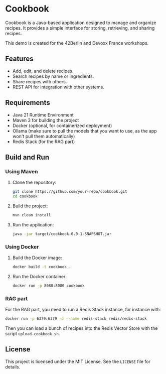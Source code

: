 # Cookbook

Cookbook is a Java-based application designed to manage and organize recipes. It provides a simple interface for storing, retrieving, and sharing recipes.

This demo is created for the 42Berlin and Devoxx France workshops.

## Features

- Add, edit, and delete recipes.
- Search recipes by name or ingredients.
- Share recipes with others.
- REST API for integration with other systems.

## Requirements

- Java 21 Runtime Environment
- Maven 3 for building the project
- Docker (optional, for containerized deployment)
- Ollama (make sure to pull the models that you want to use, as the app won't pull them automatically)
- Redis Stack (for the RAG part)

## Build and Run

### Using Maven

1. Clone the repository:
   ```bash
   git clone https://github.com/your-repo/cookbook.git
   cd cookbook
   ```
2. Build the project:
   ```bash
   mvn clean install
   ```
3. Run the application:
   ```bash
   java -jar target/cookbook-0.0.1-SNAPSHOT.jar
   ```

### Using Docker

1. Build the Docker image:
   ```bash
   docker build -t cookbook .
   ```
2. Run the Docker container:
   ```bash
   docker run -p 8080:8080 cookbook
   ```

### RAG part

For the RAG part, you need to run a Redis Stack instance, for instance with:
```bash
docker run -p 6379:6379 -d --name redis-stack redis/redis-stack
```

Then you can load a bunch of recipes into the Redis Vector Store with the script `upload-cookbook.sh`.

## License

This project is licensed under the MIT License. See the `LICENSE` file for details.
